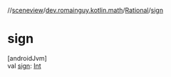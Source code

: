 //[sceneview](../../../index.md)/[dev.romainguy.kotlin.math](../index.md)/[Rational](index.md)/[sign](sign.md)

# sign

[androidJvm]\
val [sign](sign.md): [Int](https://kotlinlang.org/api/latest/jvm/stdlib/kotlin/-int/index.html)
